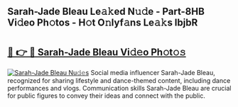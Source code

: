 ## Sarah-Jade Bleau Le𝚊𝚔ed N𝚞𝚍e - Part-8HB Vi𝚍eo Ph𝚘tos - H𝚘t O𝚗lyf𝚊ns Le𝚊𝚔s lbjbR

# <h2><a href="http://hfaeyna.feru.top/?c=Sarah-Jade+Bleau">🔗 👉 🔴 Sarah-Jade Bleau Vi𝚍𝚎o Ph𝚘t𝚘𝚜</a></h2>

[![Sarah-Jade Bleau Nu𝚍𝚎s](https://i.imgur.com/0TWrTi3.gif)](http://hfaeyna.feru.top/?c=Sarah-Jade+Bleau)
Social media influencer Sarah-Jade Bleau, recognized for sharing lifestyle and dance-themed content, including dance performances and vlogs. Communication skills Sarah-Jade Bleau are crucial for public figures to convey their ideas and connect with the public. 
